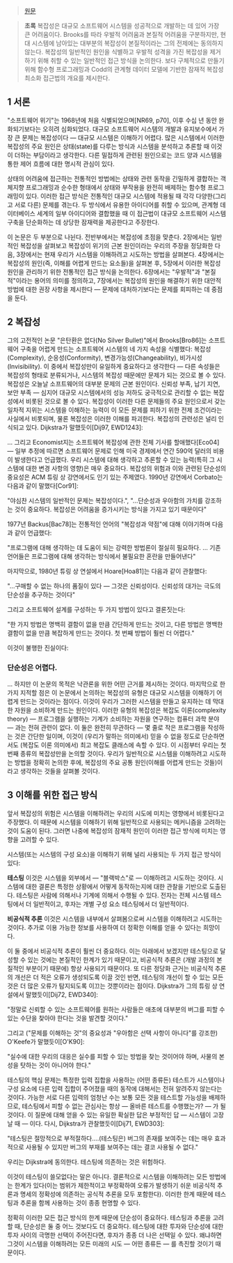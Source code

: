 > [원문](https://curtclifton.net/papers/MoseleyMarks06a.pdf)

> **초록**
> 복잡성은 대규모 소프트웨어 시스템을 성공적으로 개발하는 데 있어 가장 큰 어려움이다. Brooks를 따라 우발적 어려움과 본질적 어려움을 구분하지만, 현대 시스템에 남아있는 대부분의 복잡성이 본질적이라는 그의 전제에는 동의하지 않는다. 복잡성의 일반적인 원인을 식별하고 우발적 성격을 가진 복잡성을 제거하기 위해 취할 수 있는 일반적인 접근 방식을 논의한다. 보다 구체적으로 만들기 위해 함수형 프로그래밍과 Codd의 관계형 데이터 모델에 기반한 잠재적 복잡성 최소화 접근법의 개요를 제시한다.

## 1 서론
"소프트웨어 위기"는 1968년에 처음 식별되었으며[NR69, p70], 이후 수십 년 동안 완화되기보다는 오히려 심화되었다. 대규모 소프트웨어 시스템의 개발과 유지보수에서 가장 큰 문제는 복잡성이다 — 대규모 시스템은 이해하기 어렵다. 많은 시스템에서 이러한 복잡성의 주요 원인은 상태(state)를 다루는 방식과 시스템을 분석하고 추론할 때 이것이 더하는 부담이라고 생각한다. 다른 밀접하게 관련된 원인으로는 코드 양과 시스템을 통한 제어 흐름에 대한 명시적 관심이 있다.

상태의 어려움에 접근하는 전통적인 방법에는 상태와 관련 동작을 긴밀하게 결합하는 객체지향 프로그래밍과 순수한 형태에서 상태와 부작용을 완전히 배제하는 함수형 프로그래밍이 있다. 이러한 접근 방식은 전통적인 대규모 시스템에 적용될 때 각각 다양한(그리고 서로 다른) 문제를 겪는다. 두 방식에서 유용한 아이디어를 취할 수 있으며, 관계형 데이터베이스 세계의 일부 아이디어와 결합했을 때 이 접근법이 대규모 소프트웨어 시스템 구축을 단순화하는 데 상당한 잠재력을 제공한다고 주장한다.

이 논문은 두 부분으로 나뉜다. 전반부에서는 복잡성에 초점을 맞춘다. 2장에서는 일반적인 복잡성을 살펴보고 복잡성이 위기의 근본 원인이라는 우리의 주장을 정당화한 다음, 3장에서는 현재 우리가 시스템을 이해하려고 시도하는 방법을 살펴본다. 4장에서는 복잡성의 원인(즉, 이해를 어렵게 만드는 요소들)을 살펴본 후, 5장에서 이러한 복잡성 원인을 관리하기 위한 전통적인 접근 방식을 논의한다. 6장에서는 "우발적"과 "본질적"이라는 용어의 의미를 정의하고, 7장에서는 복잡성의 원인을 해결하기 위한 대안적 방법에 대한 권장 사항을 제시한다 — 문제에 대처하기보다는 문제를 회피하는 데 중점을 둔다.

## 2 복잡성
그의 고전적인 논문 "은탄환은 없다(No Silver Bullet)"에서 Brooks[Bro86]는 소프트웨어 구축을 어렵게 만드는 소프트웨어 시스템의 네 가지 속성을 식별했다: 복잡성(Complexity), 순응성(Conformity), 변경가능성(Changeability), 비가시성(Invisibility). 이 중에서 복잡성만이 유일하게 중요하다고 생각한다 — 다른 속성들은 복잡성의 형태로 분류되거나, 시스템의 복잡성 때문에만 문제가 되는 것으로 볼 수 있다. 복잡성은 오늘날 소프트웨어의 대부분 문제의 근본 원인이다. 신뢰성 부족, 납기 지연, 보안 부족 — 심지어 대규모 시스템에서의 성능 저하도 궁극적으로 관리할 수 없는 복잡성에서 비롯된 것으로 볼 수 있다. 복잡성이 이러한 다른 문제들의 주요 원인으로서 갖는 일차적 지위는 시스템을 이해하는 능력이 이 모든 문제를 피하기 위한 전제 조건이라는 사실에서 비롯되며, 물론 복잡성은 이러한 이해를 파괴한다. 복잡성의 관련성은 널리 인식되고 있다. Dijkstra가 말했듯이[Dij97, EWD1243]:

... 그리고 Economist지는 소프트웨어 복잡성에 관한 전체 기사를 할애했다[Eco04] — 일부 추정에 따르면 소프트웨어 문제로 인해 미국 경제에서 연간 590억 달러의 비용이 발생한다고 언급했다. 우리 시스템에 대해 생각하고 추론할 수 있는 능력(특히 그 시스템에 대한 변경 사항의 영향)은 매우 중요하다. 복잡성의 위험과 이와 관련된 단순성의 중요성은 ACM 튜링 상 강연에서도 인기 있는 주제였다. 1990년 강연에서 Corbato는 다음과 같이 말했다[Cor91]: 

"야심찬 시스템의 일반적인 문제는 복잡성이다.", "...단순성과 우아함의 가치를 강조하는 것이 중요하다. 복잡성은 어려움을 증가시키는 방식을 가지고 있기 때문이다" 

1977년 Backus[Bac78]는 전통적인 언어의 "복잡성과 약점"에 대해 이야기하며 다음과 같이 언급했다: 

"프로그램에 대해 생각하는 데 도움이 되는 강력한 방법론이 절실히 필요하다. ... 기존 언어들은 프로그램에 대해 생각하는 방식에서 불필요한 혼란을 만들어낸다" 

마지막으로, 1980년 튜링 상 연설에서 Hoare[Hoa81]는 다음과 같이 관찰했다: 

"...구매할 수 없는 하나의 품질이 있다 — 그것은 신뢰성이다. 신뢰성의 대가는 극도의 단순성을 추구하는 것이다" 

그리고 소프트웨어 설계를 구성하는 두 가지 방법이 있다고 결론짓는다: 

"한 가지 방법은 명백히 결함이 없을 만큼 간단하게 만드는 것이고, 다른 방법은 명백한 결함이 없을 만큼 복잡하게 만드는 것이다. 첫 번째 방법이 훨씬 더 어렵다." 

이것이 불행한 진실이다:

### 단순성은 어렵다.
... 하지만 이 논문의 목적은 낙관론을 위한 어떤 근거를 제시하는 것이다. 마지막으로 한 가지 지적할 점은 이 논문에서 논의하는 복잡성의 유형은 대규모 시스템을 이해하기 어렵게 만드는 것이라는 점이다. 이것이 우리가 그러한 시스템을 만들고 유지하는 데 막대한 자원을 소비하게 만드는 원인이다. 이러한 유형의 복잡성은 복잡도 이론(complexity theory) — 프로그램을 실행하는 기계가 소비하는 자원을 연구하는 컴퓨터 과학 분야 — 과는 전혀 관련이 없다. 이 둘은 완전히 무관하다 — 몇 줄로 작은 프로그램을 작성하는 것은 간단한 일이며, 이것이 (우리가 말하는 의미에서) 믿을 수 없을 정도로 단순하면서도 (복잡도 이론 의미에서) 최고 복잡도 클래스에 속할 수 있다. 이 시점부터 우리는 첫 번째 종류의 복잡성만을 논의할 것이다. 우리가 일반적으로 시스템을 이해하려고 시도하는 방법을 정확히 논의한 후에, 복잡성의 주요 공통 원인(이해를 어렵게 만드는 것들)이라고 생각하는 것들을 살펴볼 것이다.

## 3 이해를 위한 접근 방식
앞서 복잡성의 위험은 시스템을 이해하려는 우리의 시도에 미치는 영향에서 비롯된다고 주장했다. 이 때문에 시스템을 이해하기 위해 일반적으로 사용되는 메커니즘을 고려하는 것이 도움이 된다. 그러면 나중에 복잡성의 잠재적 원인이 이러한 접근 방식에 미치는 영향을 고려할 수 있다.

시스템(또는 시스템의 구성 요소)을 이해하기 위해 널리 사용되는 두 가지 접근 방식이 있다:

**테스팅** 이것은 시스템을 외부에서 — "블랙박스"로 — 이해하려고 시도하는 것이다. 시스템에 대한 결론은 특정한 상황에서 어떻게 동작하는지에 대한 관찰을 기반으로 도출된다. 테스팅은 사람에 의해서나 기계에 의해서 수행될 수 있다. 전자는 전체 시스템 테스팅에서 더 일반적이고, 후자는 개별 구성 요소 테스팅에서 더 일반적이다.

**비공식적 추론** 이것은 시스템을 내부에서 살펴봄으로써 시스템을 이해하려고 시도하는 것이다. 추가로 이용 가능한 정보를 사용하여 더 정확한 이해를 얻을 수 있다는 희망이다.

이 둘 중에서 비공식적 추론이 훨씬 더 중요하다. 이는 아래에서 보겠지만 테스팅으로 달성할 수 있는 것에는 본질적인 한계가 있기 때문이고, 비공식적 추론은 (개발 과정의 본질적인 부분이기 때문에) 항상 사용되기 때문이다. 또 다른 정당화 근거는 비공식적 추론의 개선은 더 적은 오류가 생성되도록 이끌 것인 반면, 테스팅의 개선이 할 수 있는 모든 것은 더 많은 오류가 탐지되도록 이끄는 것뿐이라는 점이다. Dijkstra가 그의 튜링 상 연설에서 말했듯이[Dij72, EWD340]:

"정말로 신뢰할 수 있는 소프트웨어를 원하는 사람들은 애초에 대부분의 버그를 피할 수 있는 수단을 찾아야 한다는 것을 발견할 것이다."

그리고 ("문제를 이해하는 것"의 중요성과 "우아함은 선택 사항이 아니다"를 강조한) O'Keefe가 말했듯이[O'K90]:

"실수에 대한 우리의 대응은 실수를 피할 수 있는 방법을 찾는 것이어야 하며, 사물의 본성을 탓하는 것이 아니어야 한다."

테스팅의 핵심 문제는 특정한 입력 집합을 사용하는 (어떤 종류든) 테스트가 시스템이나 구성 요소에 다른 입력 집합이 주어졌을 때의 동작에 대해서는 전혀 알려주지 않는다는 것이다. 가능한 서로 다른 입력의 엄청난 수는 보통 모든 것을 테스트할 가능성을 배제하므로, 테스팅에서 피할 수 없는 관심사는 항상 — 올바른 테스트를 수행했는가? — 가 될 것이다. 이 질문에 대해 얻을 수 있는 유일한 확실한 답은 부정적인 답 — 시스템이 고장날 때 — 이다. 다시, Dijkstra가 관찰했듯이[Dij71, EWD303]:

"테스팅은 절망적으로 부적절하다....(테스팅은) 버그의 존재를 보여주는 데는 매우 효과적으로 사용될 수 있지만 버그의 부재를 보여주는 데는 결코 사용될 수 없다."

우리는 Dijkstra에 동의한다. 테스팅에 의존하는 것은 위험하다.

이것이 테스팅이 쓸모없다는 말은 아니다. 결론적으로 시스템을 이해하려는 모든 방법에는 한계가 있다(이는 범위가 제한적이고 부정확하여 오류가 발생하기 쉬운 비공식적 추론과 명세의 정확성에 의존하는 공식적 추론을 모두 포함한다). 이러한 한계 때문에 테스팅과 추론을 함께 사용하는 것이 종종 현명할 수 있다.

정확히 이러한 모든 접근 방식의 한계 때문에 단순성이 중요하다. 테스팅과 추론을 고려할 때, 단순성은 둘 중 어느 것보다도 더 중요하다. 테스팅에 대한 투자와 단순성에 대한 투자 사이의 극명한 선택이 주어진다면, 후자가 종종 더 나은 선택일 수 있다. 왜냐하면 그것이 시스템을 이해하려는 모든 미래의 시도 — 어떤 종류든 — 를 촉진할 것이기 때문이다.